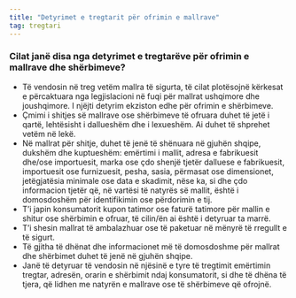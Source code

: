 ```yaml
---
title: "Detyrimet e tregtarit për ofrimin e mallrave"
tag: tregtari
---
```


### Cilat janë disa nga detyrimet e tregtarëve për ofrimin e mallrave dhe shërbimeve?

* Të vendosin në treg vetëm mallra të sigurta, të cilat plotësojnë kërkesat e përcaktuara nga legjislacioni në fuqi për mallrat ushqimore dhe joushqimore. I njëjti detyrim ekziston edhe për ofrimin e shërbimeve.
* Çmimi i shitjes së mallrave ose shërbimeve të ofruara duhet të jetë i qartë, lehtësisht i dallueshëm dhe i lexueshëm. Ai duhet të shprehet vetëm në lekë.
* Në mallrat për shitje, duhet të jenë të shënuara në gjuhën shqipe, dukshëm dhe kuptueshëm: emërtimi i mallit, adresa e fabrikuesit dhe/ose importuesit, marka ose çdo shenjë tjetër dalluese e fabrikuesit, importuesit ose furnizuesit, pesha, sasia, përmasat ose dimensionet, jetëgjatësia minimale ose data e skadimit, nëse ka, si dhe çdo informacion tjetër që, në vartësi të natyrës së mallit, është i domosdoshëm për identifikimin ose përdorimin e tij.
* T’i japin konsumatorit kupon tatimor ose faturë tatimore për mallin e shitur ose shërbimin e ofruar, të cilin/ën ai është i detyruar ta marrë.
* T’i shesin mallrat të ambalazhuar ose të paketuar në mënyrë të rregullt e të sigurt.
* Të gjitha të dhënat dhe informacionet më të domosdoshme për mallrat dhe shërbimet duhet të jenë në gjuhën shqipe.
* Janë të detyruar të vendosin në njësinë e tyre të tregtimit emërtimin tregtar, adresën, orarin e shërbimit ndaj konsumatorit, si dhe të dhëna të tjera, që lidhen me natyrën e mallrave ose të shërbimeve që ofrojnë.
